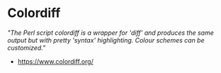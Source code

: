 # Colordiff

_"The Perl script colordiff is a wrapper for 'diff' and produces the same output
but with pretty 'syntax' highlighting. Colour schemes can be customized."_

* https://www.colordiff.org/
